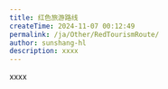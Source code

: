 ```yaml
---
title: 红色旅游路线
createTime: 2024-11-07 00:12:49
permalink: /ja/Other/RedTourismRoute/
author: sunshang-hl
description: xxxx
---
```


xxxx